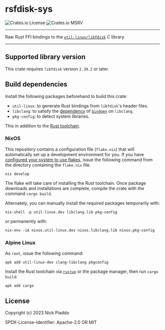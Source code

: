 # rsfdisk-sys

![Crates.io License](https://img.shields.io/crates/l/rsfdisk-sys?labelColor=%23222222&color=%230d0887)
![Crates.io MSRV](https://img.shields.io/crates/msrv/rsfdisk-sys?labelColor=%23222222&color=%239c179e)

----

Raw Rust FFI bindings to the [`util-linux/libfdisk`][1] C library.

----

## Supported library version

This crate requires `libfdisk` version `2.39.2` or later.

## Build dependencies

Install the following packages beforehand to build this crate:

- `util-linux`: to generate Rust bindings from `libfdisk`'s header files.
- `libclang`: to satisfy the [dependency][2] of [`bindgen`][3] on `libclang`.
- `pkg-config`: to detect system libraries.

This in addition to the [Rust toolchain][4].

### NixOS

This repository contains a configuration file (`flake.nix`) that will
automatically set up a development environment for you. If you have [configured
your system to use flakes][5], issue the following command from the directory
containing the `flake.nix` file.

```console
nix develop
```

The flake will take care of installing the Rust toolchain. Once package
downloads and installations are complete, compile the crate with the command
`cargo build`.

Alternately, you can manually install the required packages temporarily with:

```console
nix-shell -p util-linux.dev libclang.lib pkg-config
```

or permanently with:

```console
nix-env -iA nixos.util-linux.dev nixos.libclang.lib nixos.pkg-config
```

### Alpine Linux

As `root`, issue the following command:

```console
apk add util-linux-dev clang-libclang pkgconfig
```

Install the Rust toolchain via [`rustup`][4] or the package manager, then run
`cargo build`:

```console
apk add cargo
```

## License

Copyright (c) 2023 Nick Piaddo

SPDX-License-Identifier: Apache-2.0 OR MIT

[1]: https://github.com/util-linux/util-linux/tree/master
[2]: https://rust-lang.github.io/rust-bindgen/requirements.html#clang
[3]: https://crates.io/crates/bindgen
[4]: https://www.rust-lang.org/tools/install
[5]: https://nixos.wiki/wiki/flakes
